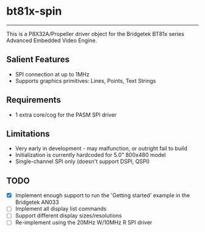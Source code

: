 # bt81x-spin 
------------

This is a P8X32A/Propeller driver object for the Bridgetek BT81x series Advanced Embedded Video Engine.

## Salient Features

* SPI connection at up to 1MHz
* Supports graphics primitives: Lines, Points, Text Strings

## Requirements

* 1 extra core/cog for the PASM SPI driver

## Limitations

* Very early in development - may malfunction, or outright fail to build
* Initialization is currently hardcoded for 5.0" 800x480 model
* Single-channel SPI only (doesn't support DSPI, QSPI)

## TODO

- [x] Implement enough support to run the 'Getting started' example in the Bridgetek AN033
- [ ] Implement all display list commands
- [ ] Support different display sizes/resolutions
- [ ] Re-implement using the 20MHz W/10MHz R SPI driver
